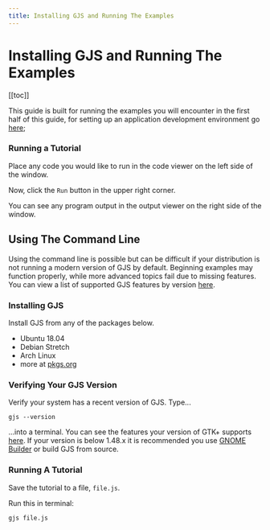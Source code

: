 ```yaml
---
title: Installing GJS and Running The Examples
---
```


# Installing GJS and Running The Examples

[[toc]]

This guide is built for running the examples you will encounter in the first half of this guide, for setting up an application development environment go [here](../3/12-app-dev.html#using-gnome-builder);

### Running a Tutorial

Place any code you would like to run in the code viewer on the left side of the window.

Now, click the `Run` button in the upper right corner.

You can see any program output in the output viewer on the right side of the window.
  
## Using The Command Line

Using the command line is possible but can be difficult if your distribution is not running a modern version of GJS by default. Beginning examples may function properly, while more advanced topics fail due to missing features. You can view a list of supported GJS features by version [here](../../gjs/features-across-versions.html).

### Installing GJS

Install GJS from any of the packages below.

- Ubuntu 18.04
- Debian Stretch
- Arch Linux
- more at [pkgs.org](https://pkgs.org/)

### Verifying Your GJS Version
Verify your system has a recent version of GJS. Type...

    gjs --version
    
...into a terminal. You can see the features your version of GTK+ supports [here](../../gjs/features-across-versions.html). If your version is below 1.48.x it is recommended you use [GNOME Builder](https://wiki.gnome.org/Apps/Builder) or build GJS from source.

### Running A Tutorial

Save the tutorial to a file, `file.js`.

Run this in terminal:
    
    gjs file.js









